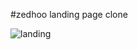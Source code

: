 #zedhoo landing page clone 

![landing](https://github.com/user-attachments/assets/cb1f5206-f36f-4296-adfd-ce06c067f74c)

